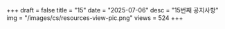 +++
draft = false
title = "15"
date = "2025-07-06"
desc = "15번째 공지사항"
img = "/images/cs/resources-view-pic.png"
views = 524
+++
